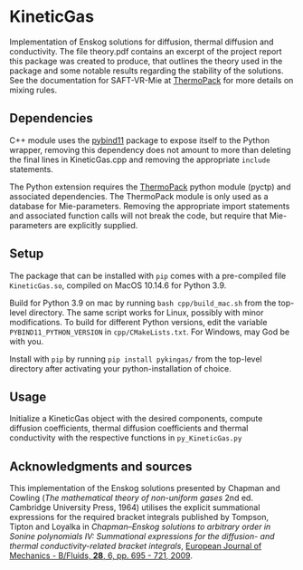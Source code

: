 # KineticGas
Implementation of Enskog solutions for diffusion, thermal diffusion and conductivity. The file theory.pdf contains an excerpt of the project report this package was created to produce, that outlines the theory used in the package and some notable results regarding the stability of the solutions. See the documentation for SAFT-VR-Mie at [ThermoPack](https://github.com/SINTEF/thermopack) for more details on mixing rules.

## Dependencies
C++ module uses the [pybind11](https://github.com/pybind/pybind11) package to expose itself to the Python wrapper, removing this dependency does not amount to more than deleting the final lines in KineticGas.cpp and removing the appropriate `include` statements.

The Python extension requires the [ThermoPack](https://github.com/SINTEF/thermopack) python module (pyctp) and associated dependencies. The ThermoPack module is only used as a database for Mie-parameters. Removing the appropriate import statements and associated function calls will not break the code, but require that Mie-parameters are explicitly supplied.

## Setup
The package that can be installed with `pip` comes with a pre-compiled file `KineticGas.so`, compiled on MacOS 10.14.6 for Python 3.9.

Build for Python 3.9 on mac by running `bash cpp/build_mac.sh` from the top-level directory. The same script works for Linux, possibly with minor modifications. To build for different Python versions, edit the variable `PYBIND11_PYTHON_VERSION` in `cpp/CMakeLists.txt`.
For Windows, may God be with you.

Install with `pip` by running `pip install pykingas/` from the top-level directory after activating your python-installation of choice.

## Usage
Initialize a KineticGas object with the desired components, compute diffusion coefficients, thermal diffusion coefficients and thermal conductivity with the respective functions in `py_KineticGas.py`

## Acknowledgments and sources
This implementation of the Enskog solutions presented by Chapman and Cowling (*The mathematical theory of non-uniform gases* 2nd ed. Cambridge University Press, 1964) utilises the explicit summational expressions for the required bracket integrals published by Tompson, Tipton and Loyalka in *Chapman–Enskog solutions to arbitrary order in Sonine polynomials IV: Summational expressions for the diffusion- and thermal conductivity-related bracket integrals*, [European Journal of Mechanics - B/Fluids, **28**, 6, pp. 695 - 721, 2009](https://doi.org/10.1016/j.euromechflu.2009.05.002).
